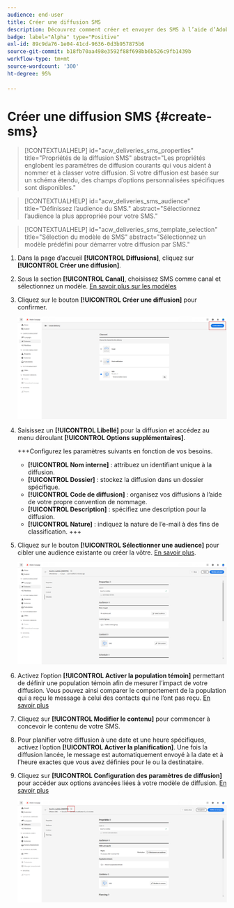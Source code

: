 ```yaml
---
audience: end-user
title: Créer une diffusion SMS
description: Découvrez comment créer et envoyer des SMS à l’aide d’Adobe Campaign Web.
badge: label="Alpha" type="Positive"
exl-id: 89c9da76-1e04-41cd-9636-0d3b957875b6
source-git-commit: b18fb70aa498e3592f88f698bb6b526c9fb1439b
workflow-type: tm+mt
source-wordcount: '300'
ht-degree: 95%

---
```


# Créer une diffusion SMS {#create-sms}

>[!CONTEXTUALHELP]
>id="acw_deliveries_sms_properties"
>title="Propriétés de la diffusion SMS"
>abstract="Les propriétés englobent les paramètres de diffusion courants qui vous aident à nommer et à classer votre diffusion. Si votre diffusion est basée sur un schéma étendu, des champs d’options personnalisées spécifiques sont disponibles."

>[!CONTEXTUALHELP]
>id="acw_deliveries_sms_audience"
>title="Définissez l’audience du SMS."
>abstract="Sélectionnez l’audience la plus appropriée pour votre SMS."

>[!CONTEXTUALHELP]
>id="acw_deliveries_sms_template_selection"
>title="Sélection du modèle de SMS"
>abstract="Sélectionnez un modèle prédéfini pour démarrer votre diffusion par SMS."

1. Dans la page d’accueil **[!UICONTROL Diffusions]**, cliquez sur **[!UICONTROL Créer une diffusion]**.

1. Sous la section **[!UICONTROL Canal]**, choisissez SMS comme canal et sélectionnez un modèle. [En savoir plus sur les modèles](../msg/delivery-template.md)

1. Cliquez sur le bouton **[!UICONTROL Créer une diffusion]** pour confirmer.

   ![](assets/sms_create_1.png)

1. Saisissez un **[!UICONTROL Libellé]** pour la diffusion et accédez au menu déroulant **[!UICONTROL Options supplémentaires]**.

   +++Configurez les paramètres suivants en fonction de vos besoins.
   * **[!UICONTROL Nom interne]** : attribuez un identifiant unique à la diffusion.
   * **[!UICONTROL Dossier]** : stockez la diffusion dans un dossier spécifique.
   * **[!UICONTROL Code de diffusion]** : organisez vos diffusions à l’aide de votre propre convention de nommage.
   * **[!UICONTROL Description]** : spécifiez une description pour la diffusion.
   * **[!UICONTROL Nature]** : indiquez la nature de l’e-mail à des fins de classification.
+++

1. Cliquez sur le bouton **[!UICONTROL Sélectionner une audience]** pour cibler une audience existante ou créer la vôtre. [En savoir plus](../audience/about-audiences.md).

   ![](assets/sms_create_2.png)

1. Activez l’option **[!UICONTROL Activer la population témoin]** permettant de définir une population témoin afin de mesurer l’impact de votre diffusion. Vous pouvez ainsi comparer le comportement de la population qui a reçu le message à celui des contacts qui ne l’ont pas reçu. [En savoir plus](../audience/control-group.md)

1. Cliquez sur **[!UICONTROL Modifier le contenu]** pour commencer à concevoir le contenu de votre SMS.

1. Pour planifier votre diffusion à une date et une heure spécifiques, activez l’option **[!UICONTROL Activer la planification]**. Une fois la diffusion lancée, le message est automatiquement envoyé à la date et à l’heure exactes que vous avez définies pour le ou la destinataire.

1. Cliquez sur **[!UICONTROL Configuration des paramètres de diffusion]** pour accéder aux options avancées liées à votre modèle de diffusion. [En savoir plus](../advanced-settings/delivery-settings.md)

   ![](assets/sms_create_3.png)
